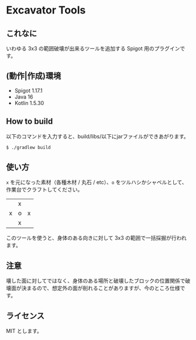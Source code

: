 # Excavator Tools
## これなに
いわゆる 3x3 の範囲破壊が出来るツールを追加する Spigot 用のプラグインです。

## (動作|作成)環境
- Spigot 1.17.1
- Java 16
- Kotlin 1.5.30

## How to build
以下のコマンドを入力すると、build/libs/以下にjarファイルができあがります。

```bash
$ ./gradlew build
```

## 使い方

`x` を元になった素材（各種木材 / 丸石 / etc）、`o` をツルハシかシャベルとして、作業台でクラフトしてください。

|   |   |   |
| - | - | - |
|   | x |   |
| x | o | x |
|   | x |   |

このツールを使うと、身体のある向きに対して 3x3 の範囲で一括採掘が行われます。

## 注意
壊した面に対してではなく、身体のある場所と破壊したブロックの位置関係で破壊面が決まるので、想定外の面が削れることがありますが、今のところ仕様です。

## ライセンス
MIT とします。
